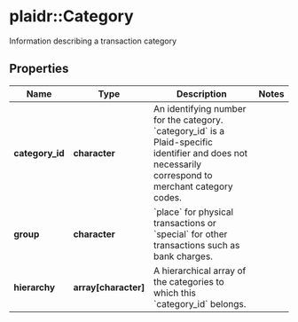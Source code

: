 # plaidr::Category

Information describing a transaction category

## Properties
Name | Type | Description | Notes
------------ | ------------- | ------------- | -------------
**category_id** | **character** | An identifying number for the category. &#x60;category_id&#x60; is a Plaid-specific identifier and does not necessarily correspond to merchant category codes. | 
**group** | **character** | &#x60;place&#x60; for physical transactions or &#x60;special&#x60; for other transactions such as bank charges. | 
**hierarchy** | **array[character]** | A hierarchical array of the categories to which this &#x60;category_id&#x60; belongs. | 


